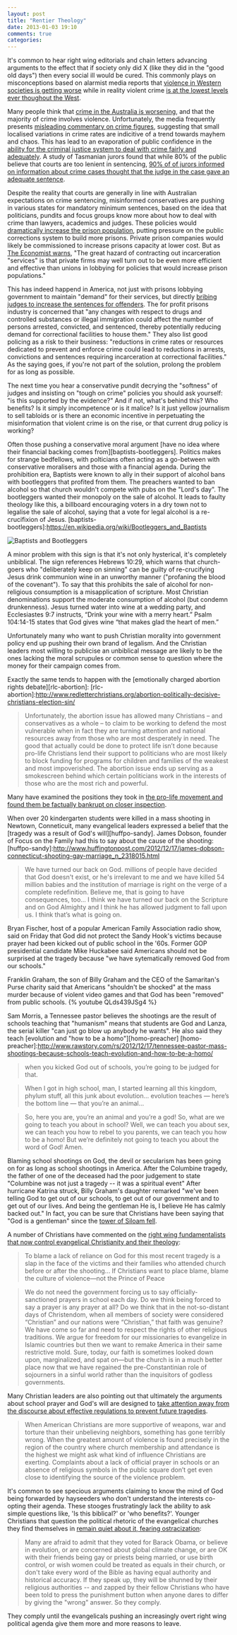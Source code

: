 ```yaml
---
layout: post
title: "Rentier Theology"
date: 2013-01-03 19:10
comments: true
categories: 
---
```


[naked-prison]:http://www.nakedcapitalism.com/2011/06/matt-stoller-who-wants-keep-the-war-on-drugs-going-and-put-you-in-debtors-prison.html
[flynn]:https://en.wikipedia.org/wiki/Flynn_effect
[pinker]:http://edge.org/conversation/mc2011-history-violence-pinker

It's common to hear right wing editorials and chain letters advancing arguments to the effect that if society only did X (like they did in the "good old days") then every social ill would be cured. This commonly plays on misconceptions based on alarmist media reports that [violence in Western societies is getting worse][gallup] while in reality violent crime [is at the lowest levels ever thoughout the West][pinker].

[gallup]:http://www.gallup.com/poll/150464/Americans-Believe-Crime-Worsening.aspx
[worldtoday]:http://www.abc.net.au/worldtoday/content/2012/s3511023.htm
[bocsar]:http://www.lawlink.nsw.gov.au/Lawlink/bocsar/ll_bocsar.nsf/vwFiles/CJB153.pdf/$file/CJB153.pdf
[aic-2009]:http://aic.gov.au/publications/current%20series/tandi/381-400/tandi387/view%20paper.html
[aic-juror]:http://www.abc.net.au/mediawatch/transcripts/1128_aic.pdf
Many people think that [crime in the Australia is worsening][worldtoday], and that the majority of crime involves violence. Unfortunately, the media frequently presents [misleading commentary on crime figures][bocsar], suggesting that small localised variations in crime rates are indicitive of a trend towards mayhem and chaos. This has lead to an evaporation of public confidence in the [ability for the criminal justice system to deal with crime fairly and adequately][aic-2009]. A study of Tasmanian jurors found that while 80% of the public believe that courts are too lenient in sentencing, [90% of of jurors informed on information about crime cases thought that the judge in the case gave an adequate sentence][aic-juror].


[economist]:http://www.economist.com/blogs/democracyinamerica/2010/08/private_prisons
[newman]:http://newmatilda.com/2012/07/13/campbells-tick-and-flick-government
Despite the reality that courts are generally in line with Australian expectations on crime sentencing, misinformed conservatives are pushing in various states for mandatory minimum sentences, based on the idea that politicians, pundits and focus groups know more about how to deal with crime than lawyers, academics and judges. These policies would [dramatically increase the prison population][newman], putting pressure on the public corrections system to build more prisons. Private prison companies would likely be commissioned to increase prisons capacity at lower cost. But as [The Economist warns][economist], "The great hazard of contracting out incarceration "services" is that private firms may well turn out to be even more efficient and effective than unions in lobbying for policies that would increase prison populations."


This has indeed happend in America, not just with prisons lobbying government to maintain "demand" for their services, but directly [bribing judges to increase the sentences for offenders][naked-prison]. The for profit prisons industry is concerned that "any changes with respect to drugs and controlled substances or illegal immigration could affect the number of persons arrested, convicted, and sentenced, thereby potentially reducing demand for correctional facilities to house them." They also list good policing as a risk to their business: "reductions in crime rates or resources dedicated to prevent and enforce crime could lead to reductions in arrests, convictions and sentences requiring incarceration at correctional facilities." As the saying goes, if you're not part of the solution, prolong the problem for as long as possible.

The next time you hear a conservative pundit decrying the "softness" of judges and insisting on "tough on crime" policies you should ask yourself: "is this supported by the evidence?" And if not, what's behind this? Who benefits? Is it simply incompetence or is it malice? Is it just yellow journalism to sell tabloids or is there an economic incentive in perpetuating the misinformation that violent crime is on the rise, or that current drug policy is working? 

Often those pushing a conservative moral argument [have no idea where their financial backing comes from][baptists-bootleggers]. Politics makes for strange bedfellows, with polticians often acting as a go-between with conservative moralisers and those with a financial agenda. During the prohibition era, Baptists were known to ally in their support of alcohol bans with bootleggers that profited from them. The preachers wanted to ban alcohol so that church wouldn't compete with pubs on the "Lord's day". The bootleggers wanted their monopoly on the sale of alcohol. It leads to faulty theology like this, a billboard encouraging voters in a dry town not to legalise the sale of alcohol, saying that a vote for legal alcohol is a re-crucifixion of Jesus.
[baptists-bootleggers]:https://en.wikipedia.org/wiki/Bootleggers_and_Baptists

![Baptists and Bootleggers](/images/BaptistsAndBootleggers.jpg "Baptists and Bootleggers")

A minor problem with this sign is that it's not only hysterical, it's completely unbiblical. The sign references Hebrews 10:29, which warns that church-goers who "deliberately keep on sinning" can be guilty of re-crucifying Jesus drink communion wine in an unworthy manner ("profaning the blood of the covenant"). To say that this prohibits the sale of alcohol for non-religious consumption is a misapplication of scripture. Most Christian denominations support the moderate consumption of alcohol (but condemn drunkenness). Jesus turned water into wine at a wedding party, and Ecclesiastes 9:7 instructs, “Drink your wine with a merry heart.” Psalm 104:14-15 states that God gives wine “that makes glad the heart of men.” 

Unfortunately many who want to push Christian morality into government policy end up pushing their own brand of legalism. And the Christian leaders most willing to publicise an unbiblical message are likely to be the ones lacking the moral scrupules or common sense to question where the money for their campaign comes from.

Exactly the same tends to happen with the [emotionally charged abortion rights debate][rlc-abortion]:
[rlc-abortion]:http://www.redletterchristians.org/abortion-politically-decisive-christians-election-sin/
>Unfortunately, the abortion issue has allowed many Christians – and conservatives as a whole – to claim to be working to defend the most vulnerable when in fact they are turning attention and national resources away from those who are most desperately in need. The good that actually could be done to protect life isn’t done because pro-life Christians lend their support to politicians who are most likely to block funding for programs for children and families of the weakest and most impoverished. The abortion issue ends up serving as a smokescreen behind which certain politicians work in the interests of those who are the most rich and powerful.

[libbyanne]:http://www.patheos.com/blogs/lovejoyfeminism/2012/10/how-i-lost-faith-in-the-pro-life-movement.html
Many have examined the positions they took in [the pro-life movement and found them be factually bankrupt on closer inspection][libbyanne].

When over 20 kindergarten students were killed in a mass shooting in Newtown, Conneticuit, many evangelical leaders expressed a belief that the [tragedy was a result of God's will][huffpo-sandy]. James Dobson, founder of Focus on the Family had this to say about the cause of the shooting:
[huffpo-sandy]:http://www.huffingtonpost.com/2012/12/17/james-dobson-connecticut-shooting-gay-marriage_n_2318015.html
>We have turned our back on God. millions of people have decided that God doesn't exist, or he's irrelevant to me and we have killed 54 million babies and the institution of marriage is right on the verge of a complete redefinition. Believe me, that is going to have consequences, too...
> I think we have turned our back on the Scripture and on God Almighty and I think he has allowed judgment to fall upon us. I think that’s what is going on.

Bryan Fischer, host of a popular American Family Association radio show, said on Friday that God did not protect the Sandy Hook's victims because prayer had been kicked out of public school in the '60s. Former GOP presidential candidate Mike Huckabee said Americans should not be surprised at the tragedy because "we have sytematically removed God from our schools."

Franklin Graham, the son of Billy Graham and the CEO of the Samaritan's Purse charity said that Americans "shouldn't be shocked" at the mass murder because of violent video games and that God has been "removed" from public schools.
{% youtube QLds439JSg4 %}

Sam Morris, a Tennessee pastor believes the shootings are the result of schools teaching that "humanism" means that students are God and Lanza, the serial killer "can just go blow up anybody he wants". He also said they teach [evolution and "how to be a homo"][homo-preacher]
[homo-preacher]:http://www.rawstory.com/rs/2012/12/17/tennessee-pastor-mass-shootings-because-schools-teach-evolution-and-how-to-be-a-homo/
>when you kicked God out of schools, you’re going to be judged for that.

>When I got in high school, man, I started learning all this kingdom, phylum stuff, all this junk about evolution... evolution teaches — here’s the bottom line — that you’re an animal... 

>So, here you are, you’re an animal and you’re a god! So, what are we going to teach you about in school? Well, we can teach you about sex, we can teach you how to rebel to you parents, we can teach you how to be a homo! But we’re definitely not going to teach you about the word of God! Amen.

[siloam]:https://en.wikipedia.org/wiki/Tower_of_Siloam
[rlc-hook]:http://www.redletterchristians.org/sandy-hook-and-the-tearing-asunder-of-evangelical-christianity/
Blaming school shootings on God, the devil or secularism has been going on for as long as school shootings in America. After the Columbine tragedy, the father of one of the deceased had the poor judgement to state "Columbine was not just a tragedy -- it was a spiritual event" After hurricane Katrina struck, Billy Graham's daughter remarked "we've been telling God to get out of our schools, to get out of our government and to get out of our lives. And being the gentleman He is, I believe He has calmly backed out." In fact, you can be sure that Christians have been saying that "God is a gentleman" since the [tower of Siloam fell][siloam].

A number of Christians have commented on the [right wing fundamentalists that now control evangelical Christianity and their theology][rlc-hook]:
>To blame a lack of reliance on God for this most recent tragedy is a slap in the face of the victims and their families who attended church before or after the shooting... If Christians want to place blame, blame the culture of violence—not the Prince of Peace

>We do not need the government forcing us to say officially-sanctioned prayers in school each day.  Do we think being forced to say a prayer is any prayer at all?  Do we think that in the not-so-distant days of Christendom, when all members of society were considered “Christian” and our nations were “Christian,” that faith was genuine? We have come so far and need to respect the rights of other religious traditions.  We argue for freedom for our missionaries to evangelize in Islamic countries but then we want to remake America in their same restrictive mold.  Sure, today, our faith is sometimes looked down upon, marginalized, and spat on—but the church is in a much better place now that we have regained the pre-Constantinian role of sojourners in a sinful world rather than the inquisitors of godless governments.

[religion-problem]:http://www.redletterchristians.org/death-violence-and-america-is-god-the-answer-or-the-problem/
Many Christian leaders are also pointing out that ultimately the arguments about school prayer and God's will are designed to [take attention away from the discourse about effective regulations to prevent future tragedies][religion-problem].

>When American Christians are more supportive of weapons, war and torture than their unbelieving neighbors, something has gone terribly wrong. When the greatest amount of violence is found precisely in the region of the country where church membership and attendance is the highest we might ask what kind of influence Christians are exerting. Complaints about a lack of official prayer in schools or an absence of religious symbols in the public square don’t get even close to identifying the source of the violence problem.

[mclaren-evangelicals]:http://www.huffingtonpost.com/brian-d-mclaren/why-do-evangelicals-disli_b_517094.html
It's common to see specious arguments claiming to know the mind of God being forwarded by hayseeders who don't understand the interests co-opting their agenda. These stooges frustratingly lack the ability to ask simple questions like, 'Is this biblical?' or 'who benefits?'. Younger Christians that question the political rhetoric of the evangelical churches they find themselves in [remain quiet about it, fearing ostracization][mclaren-evangelicals]:

>Many are afraid to admit that they voted for Barack Obama, or believe in evolution, or are concerned about global climate change, or are OK with their friends being gay or priests being married, or use birth control, or wish women could be treated as equals in their church, or don't take every word of the Bible as having equal authority and historical accuracy. If they speak up, they will be shunned by their religious authorities -- and zapped by their fellow Christians who have been told to press the punishment button when anyone dares to differ by giving the "wrong" answer. So they comply.

They comply until the evangelicals pushing an increasingly overt right wing political agenda give them more and more reasons to leave.
